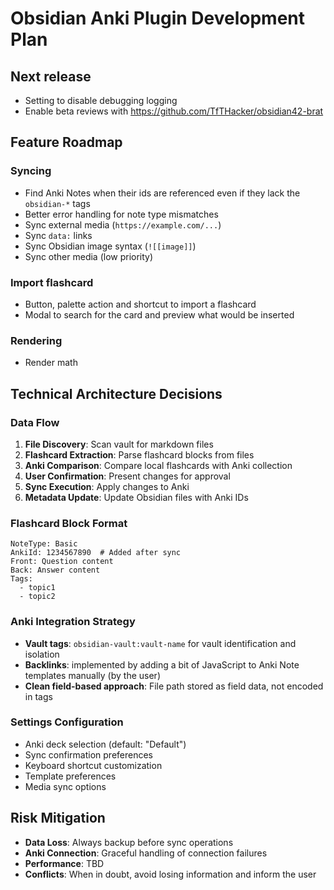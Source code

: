 # Obsidian Anki Plugin Development Plan

## Next release
- Setting to disable debugging logging
- Enable beta reviews with https://github.com/TfTHacker/obsidian42-brat

## Feature Roadmap

### Syncing
- Find Anki Notes when their ids are referenced even if they lack the `obsidian-*` tags
- Better error handling for note type mismatches
- Sync external media (`https://example.com/...`)
- Sync `data:` links
- Sync Obsidian image syntax (`![[image]]`)
- Sync other media (low priority)

### Import flashcard
- Button, palette action and shortcut to import a flashcard
- Modal to search for the card and preview what would be inserted

### Rendering
- Render math

## Technical Architecture Decisions

### Data Flow
1. **File Discovery**: Scan vault for markdown files
2. **Flashcard Extraction**: Parse flashcard blocks from files
3. **Anki Comparison**: Compare local flashcards with Anki collection
4. **User Confirmation**: Present changes for approval
5. **Sync Execution**: Apply changes to Anki
6. **Metadata Update**: Update Obsidian files with Anki IDs

### Flashcard Block Format
```flashcard
NoteType: Basic
AnkiId: 1234567890  # Added after sync
Front: Question content
Back: Answer content
Tags: 
  - topic1
  - topic2
```

### Anki Integration Strategy
- **Vault tags**: `obsidian-vault:vault-name` for vault identification and isolation
- **Backlinks**: implemented by adding a bit of JavaScript to Anki Note templates manually (by the user)
- **Clean field-based approach**: File path stored as field data, not encoded in tags

### Settings Configuration
- Anki deck selection (default: "Default")
- Sync confirmation preferences
- Keyboard shortcut customization
- Template preferences
- Media sync options

## Risk Mitigation
- **Data Loss**: Always backup before sync operations
- **Anki Connection**: Graceful handling of connection failures
- **Performance**: TBD
- **Conflicts**: When in doubt, avoid losing information and inform the user
